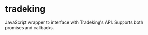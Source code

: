 # tradeking
JavaScript wrapper to interface with Tradeking's API. Supports both promises and callbacks.
